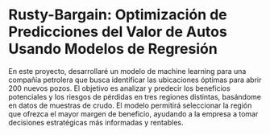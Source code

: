 # Rusty-Bargain: Optimización de Predicciones del Valor de Autos Usando Modelos de Regresión

En este proyecto, desarrollaré un modelo de machine learning para una compañía petrolera que busca identificar las ubicaciones óptimas para abrir 200 nuevos pozos. El objetivo es analizar y predecir los beneficios potenciales y los riesgos de pérdidas en tres regiones distintas, basándome en datos de muestras de crudo. El modelo permitirá seleccionar la región que ofrezca el mayor margen de beneficio, ayudando a la empresa a tomar decisiones estratégicas más informadas y rentables.
